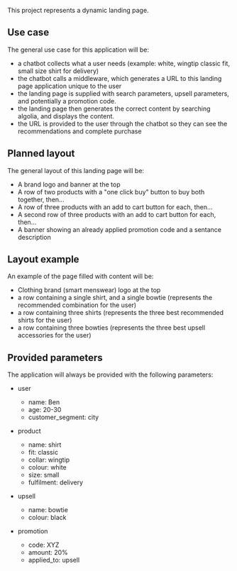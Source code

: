 This project represents a dynamic landing page.

## Use case
The general use case for this application will be:
- a chatbot collects what a user needs (example: white, wingtip classic fit, small size shirt for delivery)
- the chatbot calls a middleware, which generates a URL to this landing page application unique to the user
- the landing page is supplied with search parameters, upsell parameters, and potentially a promotion code.
- the landing page then generates the correct content by searching algolia, and displays the content.
- the URL is provided to the user through the chatbot so they can see the recommendations and complete purchase

## Planned layout
The general layout of this landing page will be:
- A brand logo and banner at the top
- A row of two products with a "one click buy" button to buy both together, then...
- A row of three products with an add to cart button for each, then...
- A second row of three products with an add to cart button for each, then...
- A banner showing an already applied promotion code and a sentance description

## Layout example
An example of the page filled with content will be:
- Clothing brand (smart menswear) logo at the top
- a row containing a single shirt, and a single bowtie (represents the recommended combination for the user)
- a row containing three shirts (represents the three best recommended shirts for the user)
- a row containing three bowties (represents the three best upsell accessories for the user)

## Provided parameters
The application will always be provided with the following parameters:

- user
    - name: Ben
    - age: 20-30
    - customer_segment: city

- product
    - name: shirt
    - fit: classic
    - collar: wingtip
    - colour: white
    - size: small
    - fulfilment: delivery

- upsell
    - name: bowtie
    - colour: black

- promotion
    - code: XYZ
    - amount: 20%
    - applied_to: upsell 
